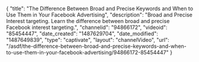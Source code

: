 {
    "title": "The Difference Between Broad and Precise Keywords and When to Use Them in Your Facebook Advertising",
    "description": "Broad and Precise Interest targeting. Learn the difference between broad and precise Facebook interest targeting.",
    "channelid": "94866172",
    "videoid": "85454447",
    "date_created": "1487629704",
    "date_modified": "1487649839",
    "type": "captivate",
    "layout": "channelVideo",
    "url": "\/asdf\/the-difference-between-broad-and-precise-keywords-and-when-to-use-them-in-your-facebook-advertising\/94866172-85454447"
}